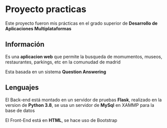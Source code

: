 # Proyecto practicas
Este proyecto fueron mis prácticas en el grado superior de **Desarrollo de Aplicaciones Multiplataformas**

## Información
Es una **aplicacion web** que permite la busqueda de momumentos, museos, restaurantes, parkings, etc en la comunudad de madrid

Esta basada en un sistema **Question Answering**

## Lenguajes
El Back-end está  montado en un servidor de pruebas **Flask**, realizado en la version de **Python 3.8**, se usa un servidor de **MySql** en XAMMP para la base de datos

El Front-End está en **HTML**, se hace uso de Bootstrap


